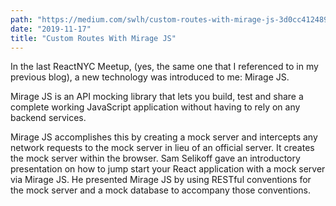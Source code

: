 ```yaml
---
path: "https://medium.com/swlh/custom-routes-with-mirage-js-3d0cc4124897"
date: "2019-11-17"
title: "Custom Routes With Mirage JS"
---
```


In the last ReactNYC Meetup, (yes, the same one that I referenced to in my previous blog), a new technology was introduced to me: Mirage JS.

Mirage JS is an API mocking library that lets you build, test and share a complete working JavaScript application without having to rely on any backend services.

Mirage JS accomplishes this by creating a mock server and intercepts any network requests to the mock server in lieu of an official server. It creates the mock server within the browser. Sam Selikoff gave an introductory presentation on how to jump start your React application with a mock server via Mirage JS. He presented Mirage JS by using RESTful conventions for the mock server and a mock database to accompany those conventions.
